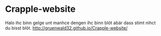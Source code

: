 # Crapple-website
Halo ihc binn gelge unt manhce dengen ihc binn blöt abär dass stimt nihct du bisst blöt.
http://gruenwald32.github.io/Crapple-website/
